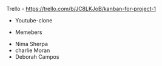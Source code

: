 Trello - https://trello.com/b/JC8LKJoB/kanban-for-project-1

- Youtube-clone

* Memebers

- Nima Sherpa
- charlie Moran
- Deborah Campos
